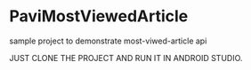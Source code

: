 # PaviMostViewedArticle
sample project to demonstrate most-viwed-article api

JUST CLONE THE PROJECT AND RUN IT IN ANDROID STUDIO.
